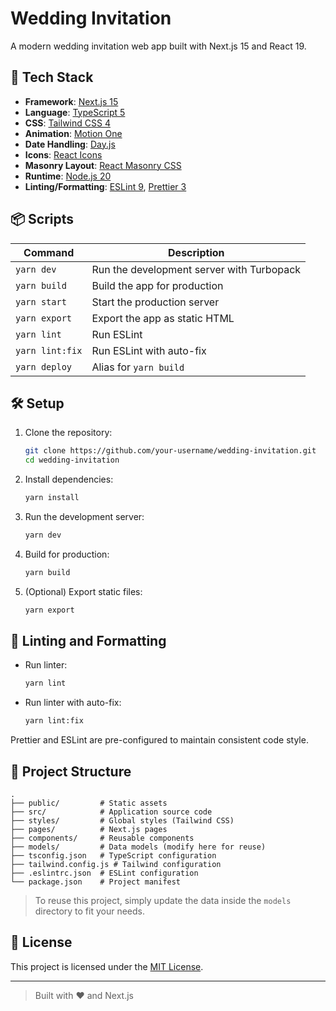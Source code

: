 # Wedding Invitation

A modern wedding invitation web app built with Next.js 15 and React 19.

## 🚀 Tech Stack

- **Framework**: [Next.js 15](https://nextjs.org/)
- **Language**: [TypeScript 5](https://www.typescriptlang.org/)
- **CSS**: [Tailwind CSS 4](https://tailwindcss.com/)
- **Animation**: [Motion One](https://motion.dev/)
- **Date Handling**: [Day.js](https://day.js.org/)
- **Icons**: [React Icons](https://react-icons.github.io/react-icons/)
- **Masonry Layout**: [React Masonry CSS](https://www.npmjs.com/package/react-masonry-css)
- **Runtime**: [Node.js 20](https://nodejs.org/en)
- **Linting/Formatting**: [ESLint 9](https://eslint.org/), [Prettier 3](https://prettier.io/)

## 📦 Scripts

| Command         | Description                               |
| --------------- | ----------------------------------------- |
| `yarn dev`      | Run the development server with Turbopack |
| `yarn build`    | Build the app for production              |
| `yarn start`    | Start the production server               |
| `yarn export`   | Export the app as static HTML             |
| `yarn lint`     | Run ESLint                                |
| `yarn lint:fix` | Run ESLint with auto-fix                  |
| `yarn deploy`   | Alias for `yarn build`                    |

## 🛠️ Setup

1. Clone the repository:

   ```bash
   git clone https://github.com/your-username/wedding-invitation.git
   cd wedding-invitation
   ```

2. Install dependencies:

   ```bash
   yarn install
   ```

3. Run the development server:

   ```bash
   yarn dev
   ```

4. Build for production:

   ```bash
   yarn build
   ```

5. (Optional) Export static files:

   ```bash
   yarn export
   ```

## 📝 Linting and Formatting

- Run linter:

  ```bash
  yarn lint
  ```

- Run linter with auto-fix:

  ```bash
  yarn lint:fix
  ```

Prettier and ESLint are pre-configured to maintain consistent code style.

## 🧩 Project Structure

```
.
├── public/         # Static assets
├── src/            # Application source code
├── styles/         # Global styles (Tailwind CSS)
├── pages/          # Next.js pages
├── components/     # Reusable components
├── models/         # Data models (modify here for reuse)
├── tsconfig.json   # TypeScript configuration
├── tailwind.config.js # Tailwind configuration
├── .eslintrc.json  # ESLint configuration
└── package.json    # Project manifest
```

> To reuse this project, simply update the data inside the `models` directory to fit your needs.

## 📜 License

This project is licensed under the [MIT License](LICENSE).

---

> Built with ❤️ and Next.js
